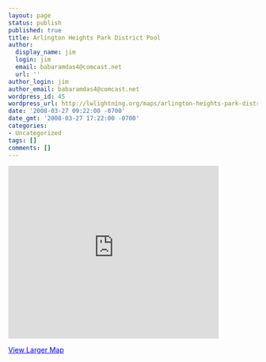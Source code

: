 ```yaml
---
layout: page
status: publish
published: true
title: Arlington Heights Park District Pool
author:
  display_name: jim
  login: jim
  email: babaramdas4@comcast.net
  url: ''
author_login: jim
author_email: babaramdas4@comcast.net
wordpress_id: 45
wordpress_url: http://lwlightning.org/maps/arlington-heights-park-district-pool/
date: '2008-03-27 09:22:00 -0700'
date_gmt: '2008-03-27 17:22:00 -0700'
categories:
- Uncategorized
tags: []
comments: []
---
```

<iframe width="425" height="350" frameborder="0" scrolling="no" marginheight="0" marginwidth="0" src="http://maps.google.com/maps?f=q&amp;hl=en&amp;geocode=&amp;q=500+E.+Miner++Arlington+Heights,+IL+60004&amp;sll=42.26317,-87.842426&amp;sspn=0.011767,0.016866&amp;ie=UTF8&amp;s=AARTsJpa82fnIEvbQLmzG-zwHFse49i8fg&amp;ll=42.094274,-87.972593&amp;spn=0.022292,0.036478&amp;z=14&amp;iwloc=addr&amp;output=embed"></iframe>

<a href="http://maps.google.com/maps?f=q&amp;hl=en&amp;geocode=&amp;q=500+E.+Miner++Arlington+Heights,+IL+60004&amp;sll=42.26317,-87.842426&amp;sspn=0.011767,0.016866&amp;ie=UTF8&amp;ll=42.094274,-87.972593&amp;spn=0.022292,0.036478&amp;z=14&amp;iwloc=addr&amp;source=embed" style="color:#0000FF;text-align:left">View Larger Map</a>

